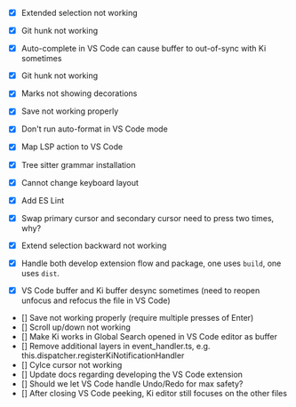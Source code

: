 - [x] Extended selection not working

- [x] Git hunk not working
- [x] Auto-complete in VS Code can cause buffer to out-of-sync with Ki sometimes
- [x] Git hunk not working
- [x] Marks not showing decorations
- [x] Save not working properly
- [x] Don't run auto-format in VS Code mode
- [x] Map LSP action to VS Code
- [x] Tree sitter grammar installation
- [x] Cannot change keyboard layout
- [x] Add ES Lint
- [x] Swap primary cursor and secondary cursor need to press two times, why?
- [x] Extend selection backward not working
- [x] Handle both develop extension flow and package, one uses `build`, one uses `dist`.
- [x] VS Code buffer and Ki buffer desync sometimes (need to reopen unfocus and refocus the file in VS Code)
- [] Save not working properly (require multiple presses of Enter)
- [] Scroll up/down not working
- [] Make Ki works in Global Search opened in VS Code editor as buffer
- [] Remove additional layers in event_handler.ts, e.g. this.dispatcher.registerKiNotificationHandler
- [] Cylce cursor not working
- [] Update docs regarding developing the VS Code extension
- [] Should we let VS Code handle Undo/Redo for max safety?
- [] After closing VS Code peeking, Ki editor still focuses on the other files
